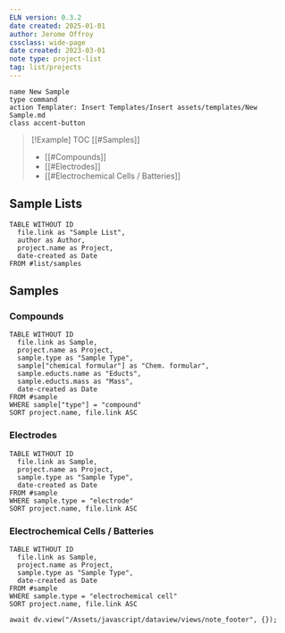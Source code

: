 ```yaml
---
ELN version: 0.3.2
date created: 2025-01-01
author: Jerome Offroy
cssclass: wide-page
date created: 2023-03-01
note type: project-list
tag: list/projects
---
```



```button
name New Sample
type command
action Templater: Insert Templates/Insert assets/templates/New Sample.md
class accent-button
```

> [!Example] TOC
> [[#Samples]]
>   - [[#Compounds]]
>   - [[#Electrodes]]
>   - [[#Electrochemical Cells / Batteries]]

## Sample Lists

```dataview
TABLE WITHOUT ID
  file.link as "Sample List",
  author as Author,
  project.name as Project,
  date-created as Date
FROM #list/samples
```

## Samples

### Compounds

```dataview
TABLE WITHOUT ID
  file.link as Sample,
  project.name as Project,
  sample.type as "Sample Type",
  sample["chemical formular"] as "Chem. formular",
  sample.educts.name as "Educts",
  sample.educts.mass as "Mass",
  date-created as Date
FROM #sample
WHERE sample["type"] = "compound"
SORT project.name, file.link ASC
```

### Electrodes

```dataview
TABLE WITHOUT ID
  file.link as Sample,
  project.name as Project,
  sample.type as "Sample Type",
  date-created as Date
FROM #sample
WHERE sample.type = "electrode"
SORT project.name, file.link ASC
```

### Electrochemical Cells / Batteries

```dataview
TABLE WITHOUT ID
  file.link as Sample,
  project.name as Project,
  sample.type as "Sample Type",
  date-created as Date
FROM #sample
WHERE sample.type = "electrochemical cell"
SORT project.name, file.link ASC
```

```dataviewjs
await dv.view("/Assets/javascript/dataview/views/note_footer", {});
```
